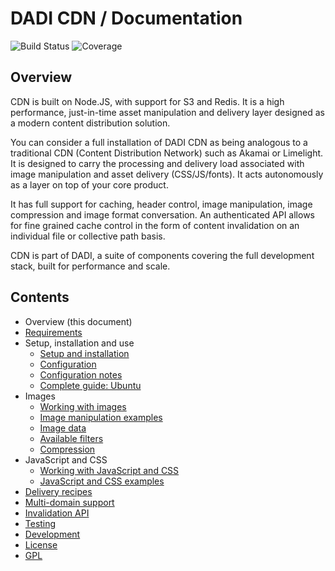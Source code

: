 # DADI CDN / Documentation

![Build Status](http://img.shields.io/badge/Release-0.1.10_Beta-green.svg?style=flat-square)&nbsp;![Coverage](https://img.shields.io/badge/Coverage-88%-yellow.svg?style=flat-square)

## Overview

CDN is built on Node.JS, with support for S3 and Redis. It is a high performance, just-in-time asset manipulation and delivery layer designed as a modern content distribution solution.

You can consider a full installation of DADI CDN as being analogous to a traditional CDN (Content Distribution Network) such as Akamai or Limelight. It is designed to carry the processing and delivery load associated with image manipulation and asset delivery (CSS/JS/fonts). It acts autonomously as a layer on top of your core product.

It has full support for caching, header control, image manipulation, image compression and image format conversation. An authenticated API allows for fine grained cache control in the form of content invalidation on an individual file or collective path basis.

CDN is part of DADI, a suite of components covering the full development stack, built for performance and scale.

## Contents

* Overview (this document)
* [Requirements](https://github.com/dadi/cdn/blob/docs/docs/requirements.md)
* Setup, installation and use
	* [Setup and installation](https://github.com/dadi/cdn/blob/docs/docs/setupAndInstallation.md)
	* [Configuration](https://github.com/dadi/cdn/blob/docs/docs/configuration.md)
	* [Configuration notes](https://github.com/dadi/cdn/blob/docs/docs/configurationNotes.md)
	* [Complete guide: Ubuntu](https://github.com/dadi/cdn/blob/docs/docs/installGuide.ubuntu.md)
* Images
	* [Working with images](https://github.com/dadi/cdn/blob/docs/docs/workingWithImages.md)
	* [Image manipulation examples](https://github.com/dadi/cdn/blob/docs/docs/examples.imageManipulation.md)
	* [Image data](https://github.com/dadi/cdn/blob/docs/docs/imageData.md)
	* [Available filters](https://github.com/dadi/cdn/blob/docs/docs/availableFilters.md)
	* [Compression](https://github.com/dadi/cdn/blob/docs/docs/compression.md)
* JavaScript and CSS
	* [Working with JavaScript and CSS](https://github.com/dadi/cdn/blob/docs/docs/workingWithJavascriptAndCss.md)
	* [JavaScript and CSS examples](https://github.com/dadi/cdn/blob/docs/docs/examples.javascriptAndCss.md)
* [Delivery recipes](https://github.com/dadi/cdn/blob/docs/docs/deliveryRecipes.md)
* [Multi-domain support](https://github.com/dadi/cdn/blob/docs/docs/multiDomainSupport.md)
* [Invalidation API](https://github.com/dadi/cdn/blob/docs/docs/invalidationApi.md)
* [Testing](https://github.com/dadi/cdn/blob/docs/docs/testing.md)
* [Development](https://github.com/dadi/cdn/blob/docs/docs/development.md)
* [License](https://github.com/dadi/cdn/blob/docs/docs/license.md)
* [GPL](https://github.com/dadi/cdn/blob/docs/docs/gpl.md)
